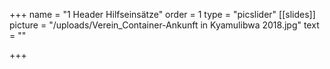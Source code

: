 +++
name = "1 Header Hilfseinsätze"
order = 1
type = "picslider"
[[slides]]
picture = "/uploads/Verein_Container-Ankunft in Kyamulibwa 2018.jpg"
text = ""

+++
